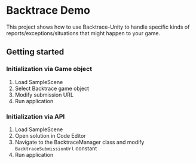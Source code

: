 # Backtrace Demo

This project shows how to use Backtrace-Unity to handle specific kinds of reports/exceptions/situations that might happen to your game.

## Getting started

### Initialization via Game object

1. Load SampleScene
2. Select Backtrace game object
3. Modify submission URL
4. Run application

### Initialization via API

1. Load SampleScene
2. Open solution in Code Editor
3. Navigate to the BacktraceManager class and modify `BacktraceSubmissionUrl` constant
4. Run application
